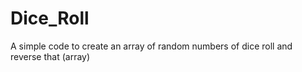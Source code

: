 # Dice_Roll
A simple code to create an array of random numbers of dice roll and reverse that (array)
